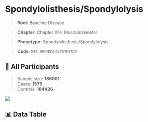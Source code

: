 # Spondylolisthesis/Spondylolysis

> **Root:** Baseline Disease  

> **Chapter:** Chapter XIII- Musculoskeletal  

> **Phenotype:** Spondylolisthesis/Spondylolysis  

> **Code:** `M13_SPONDYLOLISTHESIS`

## 🧪 All Participants  
> Sample size: **186001**  
> Cases: **1575**  
> Controls: **184426**
<img src="/Sensitive/Figures/ALL/Incidence/M13_SPONDYLOLISTHESIS.png"/>

## 📊 Data Table
<CsvTableMRF src="/Sensitive/Data/ALL/Incidence/COX_M13_SPONDYLOLISTHESIS.csv"/>

